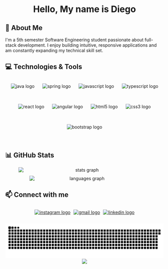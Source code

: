 <div align="center">
  
# Hello, My name is Diego
</div>



## 👀 About Me
I'm a 5th semester Software Engineering student passionate about full-stack development. I enjoy building intuitive, responsive applications and am constantly expanding my technical skill set.

## 💻 Technologies & Tools
<div align="center" style="display: flex; flex-wrap: wrap; justify-content: center; gap: 15px; padding: 10px;">
  <img src="https://cdn.jsdelivr.net/gh/devicons/devicon/icons/java/java-original.svg" height="40" alt="java logo" style="margin: 5px;" />
  <img src="https://cdn.jsdelivr.net/gh/devicons/devicon/icons/spring/spring-original.svg" height="40" alt="spring logo" style="margin: 5px;" />
  <img src="https://cdn.jsdelivr.net/gh/devicons/devicon/icons/javascript/javascript-original.svg" height="40" alt="javascript logo" style="margin: 5px;" />
  <img src="https://cdn.jsdelivr.net/gh/devicons/devicon/icons/typescript/typescript-original.svg" height="40" alt="typescript logo" style="margin: 5px;" />
  <img src="https://cdn.jsdelivr.net/gh/devicons/devicon/icons/react/react-original.svg" height="40" alt="react logo" style="margin: 5px;" />
  <img src="https://cdn.jsdelivr.net/gh/devicons/devicon/icons/angularjs/angularjs-original.svg" height="40" alt="angular logo" style="margin: 5px;" />
  <img src="https://cdn.jsdelivr.net/gh/devicons/devicon/icons/html5/html5-original.svg" height="40" alt="html5 logo" style="margin: 5px;" />
  <img src="https://cdn.jsdelivr.net/gh/devicons/devicon/icons/css3/css3-original.svg" height="40" alt="css3 logo" style="margin: 5px;" />
  <img src="https://cdn.jsdelivr.net/gh/devicons/devicon/icons/bootstrap/bootstrap-original.svg" height="40" alt="bootstrap logo" style="margin: 5px;" />
</div>

## 📊 GitHub Stats
<div align="center" style="display: flex; flex-wrap: wrap; justify-content: center; gap: 10px;">
  <img src="https://github-readme-stats.vercel.app/api?username=Dieg0arc&hide_title=false&hide_rank=false&show_icons=true&include_all_commits=true&count_private=true&disable_animations=false&theme=tokyonight&locale=en&hide_border=false" style="max-width: 100%; height: auto; width: 420px;" alt="stats graph" />
  <img src="https://github-readme-stats.vercel.app/api/top-langs?username=Dieg0arc&locale=en&hide_title=false&layout=compact&card_width=320&langs_count=6&theme=tokyonight&hide_border=false" style="max-width: 100%; height: auto; width: 350px;" alt="languages graph" />
</div>

## 📫 Connect with me
<div align="center" style="display: flex; flex-wrap: wrap; justify-content: center; gap: 10px; padding: 10px;">
  <a href="https://www.instagram.com/diego_alejo_rc_/" target="_blank">
    <img src="https://img.shields.io/static/v1?message=Instagram&logo=instagram&label=&color=E4405F&logoColor=white&labelColor=&style=for-the-badge" height="35" alt="instagram logo" />
  </a>
  <a href="mailto:darc16066@gmail.com" target="_blank">
    <img src="https://img.shields.io/static/v1?message=Gmail&logo=gmail&label=&color=D14836&logoColor=white&labelColor=&style=for-the-badge" height="35" alt="gmail logo" />
  </a>
  <a href="https://www.linkedin.com/in/diego-alejandro-ramirez-castro-1585302b1/" target="_blank">
    <img src="https://img.shields.io/static/v1?message=LinkedIn&logo=linkedin&label=&color=0077B5&logoColor=white&labelColor=&style=for-the-badge" height="35" alt="linkedin logo" />
  </a>
</div>

<br clear="both">

<div align="center">
  <picture>
    <source media="(max-width: 767px)" srcset="https://raw.githubusercontent.com/Dieg0arc/Dieg0arc/output/snake.svg" width="100%">
    <img src="https://raw.githubusercontent.com/Dieg0arc/Dieg0arc/output/snake.svg" alt="Snake animation" style="max-width: 100%; height: auto;" />
  </picture>
</div>

<div align="center">
  <img src="https://profile-counter.glitch.me/Dieg0arc/count.svg?" style="max-width: 100%; height: auto;" />
</div>
